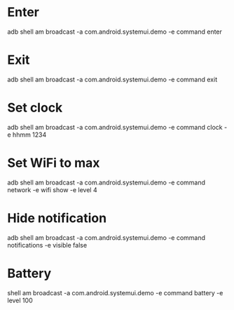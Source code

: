 #
# Enter
adb shell am broadcast -a com.android.systemui.demo -e command enter

# Exit
adb shell am broadcast -a com.android.systemui.demo -e command exit

# Set clock
adb shell am broadcast -a com.android.systemui.demo -e command clock -e hhmm 1234

# Set WiFi to max
adb shell am broadcast -a com.android.systemui.demo -e command network -e wifi show -e level 4

# Hide notification
adb shell am broadcast -a com.android.systemui.demo -e command notifications -e visible false

# Battery
shell am broadcast -a com.android.systemui.demo -e command battery -e level 100
